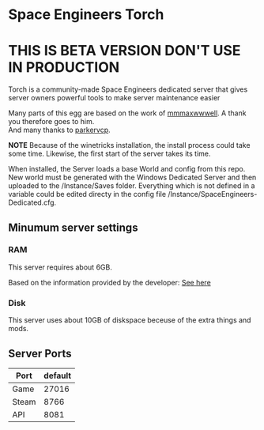 # Space Engineers Torch 
# THIS IS BETA VERSION DON'T USE IN PRODUCTION
Torch is a community-made Space Engineers dedicated server that gives server owners powerful tools to make server maintenance easier

Many parts of this egg are based on the work of [mmmaxwwwell](https://github.com/mmmaxwwwell/space-engineers-dedicated-docker-linux). A thank you therefore goes to him. 
<br/>And many thanks to [parkervcp](https://github.com/parkervcp/eggs).

**NOTE**
Because of the winetricks installation, the install process could take some time. Likewise, the first start of the server takes its time.

When installed, the Server loads a base World and config from this repo. New world must be generated with the Windows Dedicated Server and then uploaded to the /Instance/Saves folder.
Everything which is not defined in a variable could be edited directy in the config file /Instance/SpaceEngineers-Dedicated.cfg.

## Minumum server settings
### RAM
This server requires about 6GB.

Based on the information provided by the developer: [See here](https://www.spaceengineersgame.com/dedicated-servers/)

### Disk
This server uses about 10GB of diskspace beceuse of the extra things and mods.

## Server Ports

| Port  | default |
|-------|---------|
| Game  | 27016   |
| Steam | 8766    |
| API   | 8081    |

